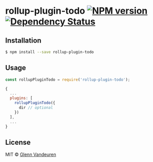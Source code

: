 # rollup-plugin-todo [![NPM version][npm-image]][npm-url] [![Dependency Status][daviddm-image]][daviddm-url]
>

## Installation

```sh
$ npm install --save rollup-plugin-todo
```

## Usage

```js
const rollupPluginTodo = require('rollup-plugin-todo');

{
  ...
  plugins: [
    rollupPluginTodo({
      dir // optional
    })
  ],
  ...
}
```
## License

MIT © [Glenn Vandeuren]()


[npm-image]: https://badge.fury.io/js/rollup-plugin-todo.svg
[npm-url]: https://npmjs.org/package/rollup-plugin-todo
[daviddm-image]: https://david-dm.org/VandeurenGlenn/rollup-plugin-todo.svg?theme=shields.io
[daviddm-url]: https://david-dm.org/VandeurenGlenn/rollup-plugin-todo
